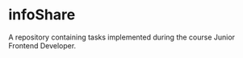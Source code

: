 # infoShare

A repository containing tasks implemented during the course Junior Frontend Developer.
